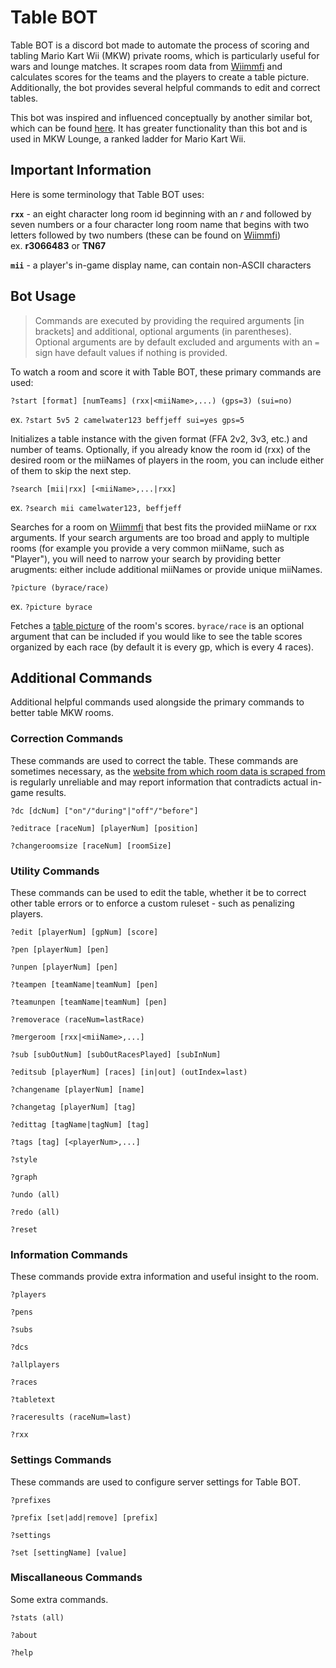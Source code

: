 # Table BOT

Table BOT is a discord bot made to automate the process of scoring and tabling Mario Kart Wii (MKW) private rooms, which is particularly useful for wars and lounge matches. It scrapes room data from [Wiimmfi][mkwxWebsite] and calculates scores for the teams and the players to create a table picture. Additionally, the bot provides several helpful commands to edit and correct tables.

This bot was inspired and influenced conceptually by another similar bot, which can be found [here](https://github.com/BadWolf1023/MKW-Table-Bot). It has greater functionality than this bot and is used in MKW Lounge, a ranked ladder for Mario Kart Wii.


## Important Information

Here is some terminology that Table BOT uses:

**```rxx```** - an eight character long room id beginning with an *r* and followed by seven numbers or a four character long room name that begins with two letters followed by two numbers (these can be found on [Wiimmfi][mkwxWebsite])\
ex. **r3066483** or **TN67**

**```mii```** - a player's in-game display name, can contain non-ASCII characters

## Bot Usage

> Commands are executed by providing the required arguments [in brackets] and additional, optional arguments (in parentheses). Optional arguments are by default excluded and arguments with an `=` sign have default values if nothing is provided.

To watch a room and score it with Table BOT, these primary commands are used:

```
?start [format] [numTeams] (rxx|<miiName>,...) (gps=3) (sui=no)
``` 
ex. `?start 5v5 2 camelwater123 beffjeff sui=yes gps=5`

Initializes a table instance with the given format (FFA 2v2, 3v3, etc.) and number of teams. Optionally, if you already know the room id (rxx) of the desired room or the miiNames of players in the room, you can include either of them to skip the next step.

```
?search [mii|rxx] [<miiName>,...|rxx]
```
ex. `?search mii camelwater123, beffjeff`

Searches for a room on [Wiimmfi][mkwxWebsite] that best fits the provided miiName or rxx arguments. If your search arguments are too broad and apply to multiple rooms (for example you provide a very common miiName, such as "Player"), you will need to narrow your search by providing better arugments: either include additional miiNames or provide unique miiNames. 

```
?picture (byrace/race)
```
ex. `?picture byrace`

Fetches a [table picture][hlorenziWebsite] of the room's scores. `byrace/race` is an optional argument that can be included if you would like to see the table scores organized by each race (by default it is every gp, which is every 4 races).

## Additional Commands

Additional helpful commands used alongside the primary commands to better table MKW rooms. 

### Correction Commands

These commands are used to correct the table. These commands are sometimes necessary, as the [website from which room data is scraped from][mkwxWebsite] is regularly unreliable and may report information that contradicts actual in-game results.

```
?dc [dcNum] ["on"/"during"|"off"/"before"]
```

```
?editrace [raceNum] [playerNum] [position]
```

```
?changeroomsize [raceNum] [roomSize]
```

### Utility Commands

These commands can be used to edit the table, whether it be to correct other table errors or to enforce a custom ruleset - such as penalizing players.

```
?edit [playerNum] [gpNum] [score]
```

```
?pen [playerNum] [pen]
```
```
?unpen [playerNum] [pen]
```

```
?teampen [teamName|teamNum] [pen]
```
```
?teamunpen [teamName|teamNum] [pen]
```

```
?removerace (raceNum=lastRace)
```

```
?mergeroom [rxx|<miiName>,...]
```

```
?sub [subOutNum] [subOutRacesPlayed] [subInNum]
```
```
?editsub [playerNum] [races] [in|out] (outIndex=last)
```

```
?changename [playerNum] [name]
```

```
?changetag [playerNum] [tag]
```

```
?edittag [tagName|tagNum] [tag]
```

```
?tags [tag] [<playerNum>,...]
```

```
?style
```
```
?graph
```

```
?undo (all)
```
```
?redo (all)
```

```
?reset
```

### Information Commands

These commands provide extra information and useful insight to the room.

```
?players
```

```
?pens
```

```
?subs
```

```
?dcs
```

```
?allplayers
```

```
?races
```

```
?tabletext
```

```
?raceresults (raceNum=last)
```

```
?rxx
```

### Settings Commands

These commands are used to configure server settings for Table BOT.

```
?prefixes
```

```
?prefix [set|add|remove] [prefix]
```

```
?settings
```

```
?set [settingName] [value]
```

### Miscallaneous Commands

Some extra commands.

```
?stats (all)
```

```
?about
```

```
?help
```


[mkwxWebsite]: https://www.wiimmfi.de/stats/mkwx
[hlorenziWebsite]: https://gb.hlorenzi.com/table 
